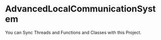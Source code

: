 # AdvancedLocalCommunicationSystem
You can Sync Threads and Functions and Classes with this Project.
